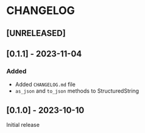 # CHANGELOG

## [UNRELEASED]

## [0.1.1] - 2023-11-04

### Added

-  Added `CHANGELOG.md` file
- `as_json` and `to_json` methods to StructuredString

## [0.1.0] - 2023-10-10

Initial release